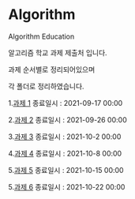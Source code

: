 # Algorithm
Algorithm Education


알고리즘 학교 과제 제출처 입니다.


과제 순서별로 정리되어있으며

각 폴더로 정리하였습니다.

1.[과제 1](https://github.com/wkawkask/Algorithm/tree/main/%EA%B3%BC%EC%A0%9C1)
  종료일시 : 2021-09-17 00:00


2.[과제 2](https://github.com/wkawkask/Algorithm/tree/main/%EA%B3%BC%EC%A0%9C2)
  종료일시 : 2021-09-26 00:00
  
3.[과제 3](https://github.com/wkawkask/Algorithm/tree/main/%EA%B3%BC%EC%A0%9C3)
  종료일시 : 2021-10-2 00:00

4.[과제 4](https://github.com/wkawkask/Algorithm/tree/main/%EA%B3%BC%EC%A0%9C4)
  종료일시 : 2021-10-8 00:00

5.[과제 5](https://github.com/wkawkask/Algorithm/tree/main/%EA%B3%BC%EC%A0%9C5)
  종료일시 : 2021-10-15 00:00
  
5.[과제 6](https://github.com/wkawkask/Algorithm/tree/main/%EA%B3%BC%EC%A0%9C6)
  종료일시 : 2021-10-22 00:00
